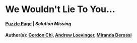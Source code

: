 # We Wouldn't Lie To You...

#### [Puzzle Page](4.3-p.pdf) | *Solution Missing*
#### Author(s): [Gordon Chi](../../../../search.html?q=Gordon+Chi), [Andrew Loevinger](../../../../search.html?q=Andrew+Loevinger), [Miranda Derossi](../../../../search.html?q=Miranda+Derossi)

